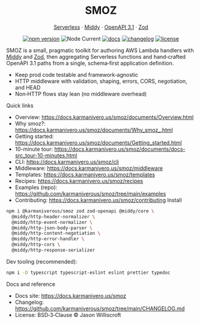 <div align="center">

# SMOZ

[Serverless](https://www.serverless.com/) · [Middy](https://middy.js.org/) · [OpenAPI 3.1](https://spec.openapis.org/oas/latest.html) · [Zod](https://zod.dev/)

[![npm version](https://img.shields.io/npm/v/@karmaniverous/smoz.svg)](https://www.npmjs.com/package/@karmaniverous/smoz)
![Node Current](https://img.shields.io/node/v/@karmaniverous/smoz)
[![docs](https://img.shields.io/badge/docs-website-blue)](https://docs.karmanivero.us/smoz)
[![changelog](https://img.shields.io/badge/changelog-latest-blue.svg)](https://github.com/karmaniverous/smoz/tree/main/CHANGELOG.md)
[![license](https://img.shields.io/badge/license-BSD--3--Clause-blue.svg)](https://github.com/karmaniverous/smoz/tree/main/LICENSE.md)

</div>

SMOZ is a small, pragmatic toolkit for authoring AWS Lambda handlers with
[Middy] and [Zod], then aggregating Serverless functions and hand‑crafted
OpenAPI 3.1 paths from a single, schema‑first application definition.

- Keep prod code testable and framework‑agnostic
- HTTP middleware with validation, shaping, errors, CORS, negotiation, and HEAD
- Non‑HTTP flows stay lean (no middleware overhead)

Quick links

- Overview: https://docs.karmanivero.us/smoz/documents/Overview.html
- Why smoz?: https://docs.karmanivero.us/smoz/documents/Why_smoz_.html
- Getting started: https://docs.karmanivero.us/smoz/documents/Getting_started.html
- 10-minute tour: https://docs.karmanivero.us/smoz/documents/docs-src_tour-10-minutes.html
- CLI: https://docs.karmanivero.us/smoz/cli
- Middleware: https://docs.karmanivero.us/smoz/middleware
- Templates: https://docs.karmanivero.us/smoz/templates
- Recipes: https://docs.karmanivero.us/smoz/recipes
- Examples (repo): https://github.com/karmaniverous/smoz/tree/main/examples
- Contributing: https://docs.karmanivero.us/smoz/contributing
  Install

```bash
npm i @karmaniverous/smoz zod zod-openapi @middy/core \
  @middy/http-header-normalizer \
  @middy/http-event-normalizer \
  @middy/http-json-body-parser \
  @middy/http-content-negotiation \
  @middy/http-error-handler \
  @middy/http-cors \
  @middy/http-response-serializer
```

Dev tooling (recommended):

```bash
npm i -D typescript typescript-eslint eslint prettier typedoc
```

Docs and reference

- Docs site: https://docs.karmanivero.us/smoz
- Changelog: https://github.com/karmaniverous/smoz/tree/main/CHANGELOG.md
- License: BSD‑3‑Clause © Jason Williscroft

[Middy]: https://middy.js.org/
[Zod]: https://zod.dev/
